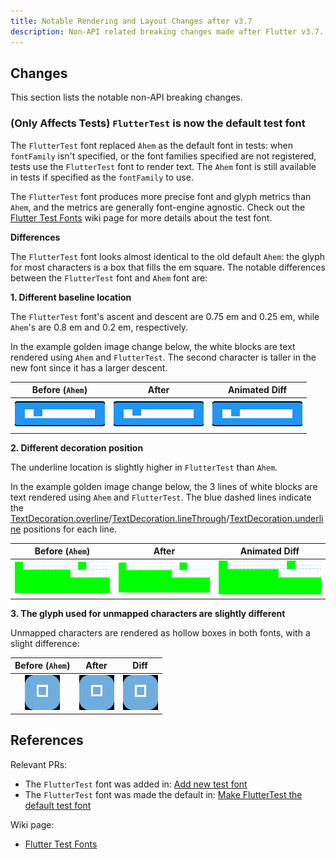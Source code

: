 ```yaml
---
title: Notable Rendering and Layout Changes after v3.7
description: Non-API related breaking changes made after Flutter v3.7.
---
```


## Changes

This section lists the notable non-API breaking changes.

### (Only Affects Tests) `FlutterTest` is now the default test font

The `FlutterTest` font replaced `Ahem` as the default font in tests: when
`fontFamily` isn't specified, or the font families specified are not registered,
tests use the `FlutterTest` font to render text. The `Ahem` font is still
available in tests if specified as the `fontFamily` to use.

The `FlutterTest` font produces more precise font and glyph metrics than `Ahem`,
and the metrics are generally font-engine agnostic.
Check out the [Flutter Test Fonts][]
wiki page for more details about the test font.

**Differences**

The `FlutterTest` font looks almost identical to the old default `Ahem`: the
glyph for most characters is a box that fills the em square. The notable
differences between the `FlutterTest` font and `Ahem` font are:

**1. Different baseline location**

The `FlutterTest` font's ascent and descent are 0.75 em and 0.25 em, while
`Ahem`'s are 0.8 em and 0.2 em, respectively.

In the example golden image change below, the white blocks are text rendered
using `Ahem` and `FlutterTest`. The second character is taller in the new font
since it has a larger descent.

| Before (`Ahem`) | After | Animated Diff |
| :---: | :---: | :---: |
| ![before](assets/material.ink_sparkle.bottom_right.0_masterImage.png) | ![after](assets/material.ink_sparkle.bottom_right.0_testImage.png) | ![baseline_animated](assets/baseline.gif) |

**2. Different decoration position**

The underline location is slightly higher in `FlutterTest` than `Ahem`.

In the example golden image change below, the 3 lines of white blocks are text
rendered using `Ahem` and `FlutterTest`. The blue dashed lines indicate the
[TextDecoration.overline]/[TextDecoration.lineThrough]/[TextDecoration.underline]
positions for each line.

| Before (`Ahem`) | After | Animated Diff |
| :---: | :---: | :---: |
| ![before](assets/widgets.text_golden.Decoration.1_masterImage.png) | ![after](assets/widgets.text_golden.Decoration.1_testImage.png) |  ![baseline_animated](assets/underline.gif) |

**3. The glyph used for unmapped characters are slightly different**

Unmapped characters are rendered as hollow boxes in both fonts, with
a slight difference:

| Before (`Ahem`) | After | Diff |
| :---: | :---: | :---: |
| ![before](assets/material.floating_action_button_test.clip_masterImage.png) | ![after](assets/material.floating_action_button_test.clip_testImage.png) | ![not_def_animated](assets/not_def.gif) |

## References

Relevant PRs:

* The `FlutterTest` font was added in: [Add new test font]({{site.repo.engine}}/pull/39809)
* The `FlutterTest` font was made the default in: [Make FlutterTest the default test font]({{site.repo.engine}}/pull/40188)

Wiki page:

* [Flutter Test Fonts][]

[Flutter Test Fonts]: {{site.repo.flutter}}/wiki/Flutter-Test-Fonts
[TextDecoration.underline]: {{site.api}}/flutter/dart-ui/TextDecoration/underline-constant.html
[TextDecoration.overline]: {{site.api}}/flutter/dart-ui/TextDecoration/overline-constant.html
[TextDecoration.lineThrough]: {{site.api}}/flutter/dart-ui/TextDecoration/lineThrough-constant.html

